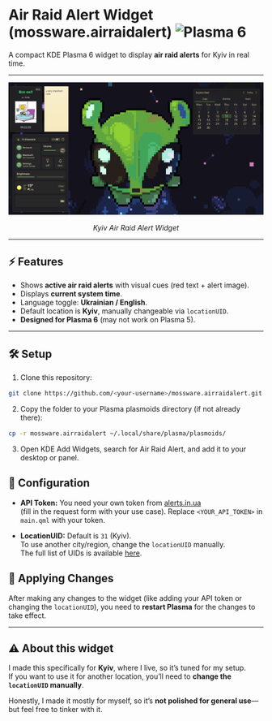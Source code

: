 # Air Raid Alert Widget (mossware.airraidalert) ![Plasma 6](https://img.shields.io/badge/Plasma-6-blue?logo=kde)

A compact KDE Plasma 6 widget to display **air raid alerts** for Kyiv in real time.  

---

<p align="center">
  <img src="screenshot.png" alt="Air Raid Alert Widget" width="1000"/>
</p>
<p align="center"><em>Kyiv Air Raid Alert Widget</em></p>

---

## ⚡ Features

- Shows **active air raid alerts** with visual cues (red text + alert image).  
- Displays **current system time**.  
- Language toggle: **Ukrainian / English**.  
- Default location is **Kyiv**, manually changeable via `locationUID`.  
- **Designed for Plasma 6** (may not work on Plasma 5).

---

## 🛠️ Setup

1. Clone this repository:

```bash
git clone https://github.com/<your-username>/mossware.airraidalert.git
```
2. Copy the folder to your Plasma plasmoids directory (if not already there):
   
```bash
cp -r mossware.airraidalert ~/.local/share/plasma/plasmoids/
```
3. Open KDE Add Widgets, search for Air Raid Alert, and add it to your desktop or panel.

## 🔧 Configuration

- **API Token:** You need your own token from [alerts.in.ua](https://devs.alerts.in.ua/)  
(fill in the request form with your use case).
Replace `<YOUR_API_TOKEN>` in `main.qml` with your token.

- **LocationUID:** Default is `31` (Kyiv).  
To use another city/region, change the `locationUID` manually.  
The full list of UIDs is available [here](https://devs.alerts.in.ua/).

## 🔄 Applying Changes

After making any changes to the widget (like adding your API token or changing the `locationUID`), you need to **restart Plasma** for the changes to take effect.  

---

## ⚠ About this widget

I made this specifically for **Kyiv**, where I live, so it’s tuned for my setup.  
If you want to use it for another location, you’ll need to **change the `locationUID` manually**.

Honestly, I made it mostly for myself, so it’s **not polished for general use**—but feel free to tinker with it.
